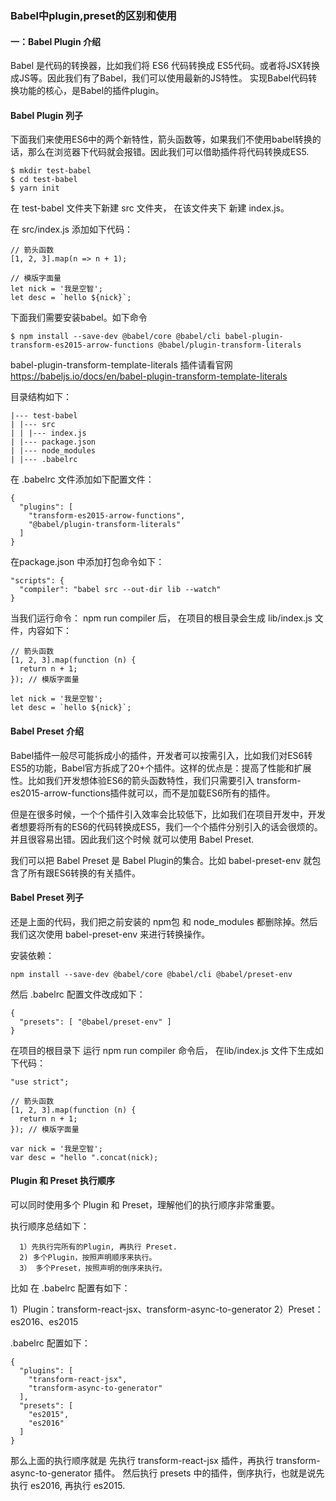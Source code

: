 
### Babel中plugin,preset的区别和使用

#### 一：Babel Plugin 介绍

  Babel 是代码的转换器，比如我们将 ES6 代码转换成 ES5代码。或者将JSX转换成JS等。因此我们有了Babel，我们可以使用最新的JS特性。
  实现Babel代码转换功能的核心，是Babel的插件plugin。

#### Babel Plugin 列子

下面我们来使用ES6中的两个新特性，箭头函数等，如果我们不使用babel转换的话，那么在浏览器下代码就会报错。因此我们可以借助插件将代码转换成ES5.

```
$ mkdir test-babel 
$ cd test-babel
$ yarn init
```

在 test-babel 文件夹下新建 src 文件夹， 在该文件夹下 新建 index.js。

在 src/index.js 添加如下代码：

```
// 箭头函数
[1, 2, 3].map(n => n + 1);

// 模版字面量
let nick = '我是空智';
let desc = `hello ${nick}`;
```
下面我们需要安装babel。如下命令
```
$ npm install --save-dev @babel/core @babel/cli babel-plugin-transform-es2015-arrow-functions @babel/plugin-transform-literals
```

babel-plugin-transform-template-literals 插件请看官网 <a href="https://babeljs.io/docs/en/babel-plugin-transform-template-literals">https://babeljs.io/docs/en/babel-plugin-transform-template-literals</a>

目录结构如下：
```
|--- test-babel
| |--- src
| | |--- index.js
| |--- package.json
| |--- node_modules
| |--- .babelrc
```
在 .babelrc 文件添加如下配置文件：
```
{
  "plugins": [
    "transform-es2015-arrow-functions",
    "@babel/plugin-transform-literals"
  ]
}
```
在package.json 中添加打包命令如下：
```
"scripts": {
  "compiler": "babel src --out-dir lib --watch"
}
```
当我们运行命令： npm run compiler 后， 在项目的根目录会生成 lib/index.js 文件，内容如下：
```
// 箭头函数
[1, 2, 3].map(function (n) {
  return n + 1;
}); // 模版字面量

let nick = '我是空智';
let desc = `hello ${nick}`;
```
#### Babel Preset 介绍

  Babel插件一般尽可能拆成小的插件，开发者可以按需引入，比如我们对ES6转ES5的功能，Babel官方拆成了20+个插件。这样的优点是：提高了性能和扩展性。比如我们开发想体验ES6的箭头函数特性，我们只需要引入 transform-es2015-arrow-functions插件就可以，而不是加载ES6所有的插件。

  但是在很多时候，一个个插件引入效率会比较低下，比如我们在项目开发中，开发者想要将所有的ES6的代码转换成ES5，我们一个个插件分别引入的话会很烦的。并且很容易出错。因此我们这个时候 就可以使用 Babel Preset.

  我们可以把 Babel Preset 是 Babel Plugin的集合。比如 babel-preset-env 就包含了所有跟ES6转换的有关插件。

#### Babel Preset 列子

  还是上面的代码，我们把之前安装的 npm包 和 node_modules 都删除掉。然后我们这次使用 babel-preset-env 来进行转换操作。

  安装依赖：
```
npm install --save-dev @babel/core @babel/cli @babel/preset-env
```
  然后 .babelrc 配置文件改成如下：
```
{
  "presets": [ "@babel/preset-env" ]
}
```
  在项目的根目录下 运行 npm run compiler 命令后， 在lib/index.js 文件下生成如下代码：
```
"use strict";

// 箭头函数
[1, 2, 3].map(function (n) {
  return n + 1;
}); // 模版字面量

var nick = '我是空智';
var desc = "hello ".concat(nick);
```

#### Plugin 和 Preset 执行顺序

可以同时使用多个 Plugin 和 Preset，理解他们的执行顺序非常重要。

  执行顺序总结如下：
```
  1）先执行完所有的Plugin, 再执行 Preset.
  2) 多个Plugin，按照声明顺序来执行。
  3） 多个Preset，按照声明的倒序来执行。
```

  比如 在 .babelrc 配置有如下：

  1）Plugin：transform-react-jsx、transform-async-to-generator
  2）Preset：es2016、es2015

  .babelrc 配置如下：
```
{
  "plugins": [ 
    "transform-react-jsx",
    "transform-async-to-generator"
  ],
  "presets": [ 
    "es2015",
    "es2016"    
  ]
}
```
  那么上面的执行顺序就是 先执行 transform-react-jsx 插件，再执行 transform-async-to-generator 插件。 然后执行 presets 中的插件，倒序执行，也就是说先执行 es2016, 再执行 es2015.










